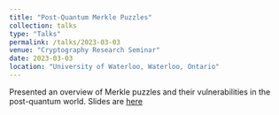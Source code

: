 ```yaml
---
title: "Post-Quantum Merkle Puzzles"
collection: talks
type: "Talks"
permalink: /talks/2023-03-03
venue: "Cryptography Research Seminar"
date: 2023-03-03
location: "University of Waterloo, Waterloo, Ontario"
---
```


Presented an overview of Merkle puzzles and their vulnerabilities in the post-quantum world. Slides are [here](files/2023-03-03.pdf)
